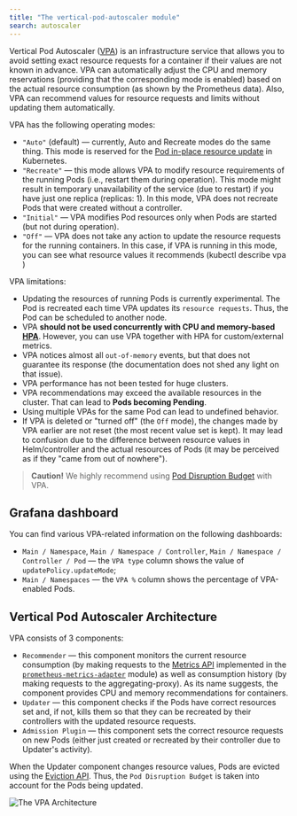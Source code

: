 ```yaml
---
title: "The vertical-pod-autoscaler module"
search: autoscaler
---
```


Vertical Pod Autoscaler ([VPA](https://github.com/kubernetes/autoscaler/tree/master/vertical-pod-autoscaler)) is an infrastructure service that allows you to avoid setting exact resource requests for a container if their values are not known in advance. VPA can automatically adjust the CPU and memory reservations (providing that the corresponding mode is enabled) based on the actual resource consumption (as shown by the Prometheus data).
Also, VPA can recommend values for resource requests and limits without updating them automatically.

VPA has the following operating modes:
- `"Auto"` (default) — currently, Auto and Recreate modes do the same thing. This mode is reserved for the [Pod in-place resource update](https://github.com/kubernetes/design-proposals-archive/blob/main/autoscaling/vertical-pod-autoscaler.md#in-place-updates) in Kubernetes.
- `"Recreate"` — this mode allows VPA to modify resource requirements of the running Pods (i.e., restart them during operation). This mode might result in temporary unavailability of the service (due to restart) if you have just one replica (replicas: 1). In this mode, VPA does not recreate Pods that were created without a controller.
- `"Initial"` — VPA modifies Pod resources only when Pods are started (but not during operation).
- `"Off"` — VPA does not take any action to update the resource requests for the running containers. In this case, if VPA is running in this mode, you can see what resource values it recommends (kubectl describe vpa <vpa-name>)

VPA limitations:
- Updating the resources of running Pods is currently experimental. The Pod is recreated each time VPA updates its `resource requests`. Thus, the Pod can be scheduled to another node.
- VPA **should not be used concurrently with CPU and memory-based [HPA](https://kubernetes.io/docs/tasks/run-application/horizontal-pod-autoscale/)**. However, you can use VPA together with HPA for custom/external metrics.
- VPA notices almost all `out-of-memory` events, but that does not guarantee its response (the documentation does not shed any light on that issue).
- VPA performance has not been tested for huge clusters.
- VPA recommendations may exceed the available resources in the cluster. That can lead to **Pods becoming Pending**.
- Using multiple VPAs for the same Pod can lead to undefined behavior.
- If VPA is deleted or "turned off" (the `Off` mode), the changes made by VPA earlier are not reset (the most recent value set is kept). It may lead to confusion due to the difference between resource values in Helm/controller and the actual resources of Pods (it may be perceived as if they "came from out of nowhere").

> **Caution!** We highly recommend using [Pod Disruption Budget](https://kubernetes.io/docs/tasks/run-application/configure-pdb/) with VPA.

## Grafana dashboard

You can find various VPA-related information on the following dashboards:
- `Main / Namespace`, `Main / Namespace / Controller`, `Main / Namespace / Controller / Pod` — the `VPA type` column shows the value of `updatePolicy.updateMode`;
- `Main / Namespaces` — the `VPA %` column shows the percentage of VPA-enabled Pods.

## Vertical Pod Autoscaler Architecture

VPA consists of 3 components:
- `Recommender` — this component monitors the current resource consumption (by making requests to the [Metrics API](https://github.com/kubernetes/design-proposals-archive/blob/main/instrumentation/resource-metrics-api.md) implemented in the [`prometheus-metrics-adapter`](../../modules/301-prometheus-metrics-adapter/) module) as well as consumption history (by making requests to the aggregating-proxy). As its name suggests, the component provides CPU and memory recommendations for containers.
- `Updater` — this component checks if the Pods have correct resources set and, if not, kills them so that they can be recreated by their controllers with the updated resource requests.
- `Admission Plugin` — this component sets the correct resource requests on new Pods (either just created or recreated by their controller due to Updater's activity).

When the Updater component changes resource values, Pods are evicted using the [Eviction API](https://kubernetes.io/docs/tasks/administer-cluster/safely-drain-node/#the-eviction-api). Thus, the `Pod Disruption Budget` is taken into account for the Pods being updated.

![The VPA Architecture](https://raw.githubusercontent.com/kubernetes/design-proposals-archive/acc25e14ca83dfda4f66d8cb1f1b491f26e78ffe/autoscaling/images/vpa-architecture.png)
